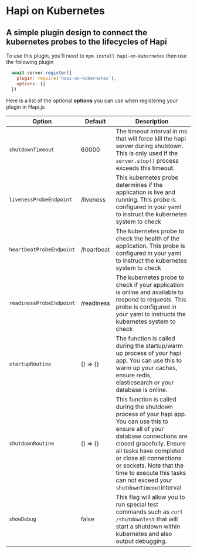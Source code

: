 # Hapi on Kubernetes

## A simple plugin design to connect the kubernetes probes to the lifecycles of Hapi



To use this plugin, you'll need to `npm install hapi-on-kubernetes` then use the following plugin

```javascript
  await server.register({
    plugin: require('hapi-on-kubernetes'),
    options: {}
  })
```



Here is a list of the optional **options** you can use when registering your plugin in Hapi.js

| Option                   | Default    | Description                                                  |
| ------------------------ | ---------- | ------------------------------------------------------------ |
| `shutdownTimeout`        | 60000      | The timeout interval in ms that will force kill the hapi server during shutdown. This is only used if the `server.stop()` process exceeds this timeout. |
| `livenessProbeEndpoint`  | /liveness  | This kubernetes probe determines if the application is live and running. This probe is configured in your yaml to instruct the kubernetes system to check |
| `heartbeatProbeEndpoint` | /heartbeat | The kubernetes probe to check the health of the application. This probe is configured in your yaml to instruct the kubernetes system to check |
| `readinessProbeEndpoint` | /readiness | The kubernetes probe to check if your application is online and available to respond to requests. This probe is configured in your yaml to instructs the kubernetes system to check |
| `startupRoutine`         | () => {}   | The function is called during the startup/warm up process of your hapi app. You can use this to warm up your caches, ensure redis, elasticsearch or your database is online. |
| `shutdownRoutine`        | () => {}   | This function is called during the shutdown process of your hapi app. You can use this to ensure all of your database connections are closed gracefully. Ensure all tasks have completed or close all connections or sockets. Note that the time to execute this tasks can not exceed your `shutdownTimeout`interval |
| `showDebug`              | false      | This flag will allow you to run special test commands such as `curl /shutdownTest` that will start a shutdown within kubernetes and also output debugging. |
